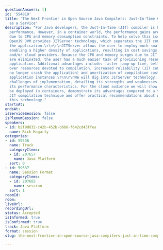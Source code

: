 ```yaml
---
questionAnswers: []
id: '554819'
title: 'The Next Frontier in Open Source Java Compilers: Just-In-Time Compilation
  as a Service'
description: "For Java developers, the Just-In-Time (JIT) compiler is key to improved
  performance. However, in a container world, the performance gains are often negated
  due to CPU and memory consumption constraints. To help solve this issue, the Eclipse
  OpenJ9 JVM provides JITServer technology, which separates the JIT compiler from
  the application.\r\n\r\nJITServer allows the user to employ much smaller containers
  enabling a higher density of applications, resulting in cost savings for end-users
  and/or cloud providers. Because the CPU and memory surges due to JIT compilation
  are eliminated, the user has a much easier task of provisioning resources for his/her
  application. Additional advantages include: faster ramp-up time, better control
  over resources devoted to compilation, increased reliability (JIT compiler bugs
  no longer crash the application) and amortization of compilation costs across many
  application instances.\r\n\r\nWe will dig into JITServer technology, showing the
  challenges of implementation, detailing its strengths and weaknesses and illustrating
  its performance characteristics. For the cloud audience we will show how it can
  be deployed in containers, demonstrate its advantages compared to a traditional
  JIT compilation technique and offer practical recommendations about when to use
  this technology."
startsAt: 
endsAt: 
isServiceSession: false
isPlenumSession: false
speakers:
- id: b2f9d832-c42b-452b-bbb6-f642cd43ffea
  name: Rich Hagarty
categories:
- id: 59536
  name: Track
  categoryItems:
  - id: 207657
    name: Java Platform
  sort: 0
- id: 59537
  name: Session Format
  categoryItems:
  - id: 207665
    name: session
  sort: 1
roomId: 
room: 
liveUrl: 
recordingUrl: 
status: Accepted
isInformed: true
isConfirmed: true
track: Java Platform
format: session
slug: the-next-frontier-in-open-source-java-compilers-just-in-time-compilation-as-a-service

---
```

